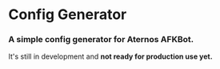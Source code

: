 # Config Generator
### A simple config generator for Aternos AFKBot.
It's still in development and **not ready for production use yet.**